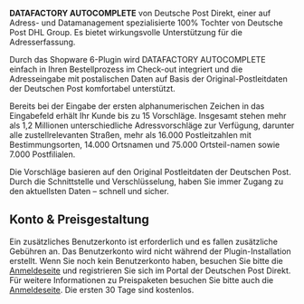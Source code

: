 **DATAFACTORY AUTOCOMPLETE** von Deutsche Post Direkt, einer auf Adress- und Datamanagement spezialisierte 100% Tochter von Deutsche Post DHL Group.
Es bietet wirkungsvolle Unterstützung für die Adresserfassung.

Durch das Shopware 6-Plugin wird DATAFACTORY AUTOCOMPLETE einfach in Ihren Bestellprozess im Check-out integriert und die Adresseingabe mit postalischen Daten auf Basis der Original-Postleitdaten der Deutschen Post komfortabel unterstützt.

Bereits bei der Eingabe der ersten alphanumerischen Zeichen in das Eingabefeld erhält Ihr Kunde bis zu 15 Vorschläge.
Insgesamt stehen mehr als 1,2 Millionen unterschiedliche Adressvorschläge zur Verfügung, darunter alle zustellrelevanten Straßen, mehr als 16.000 Postleitzahlen mit Bestimmungsorten, 14.000 Ortsnamen und 75.000 Ortsteil-namen sowie 7.000 Postfilialen.

Die Vorschläge basieren auf den Original Postleitdaten der Deutschen Post.
Durch die Schnittstelle und Verschlüsselung, haben Sie immer Zugang zu den aktuellsten Daten – schnell und sicher.

## Konto & Preisgestaltung

Ein zusätzliches Benutzerkonto ist erforderlich und es fallen zusätzliche Gebühren an.
Das Benutzerkonto wird nicht während der Plugin-Installation erstellt.
Wenn Sie noch kein Benutzerkonto haben, besuchen Sie bitte die [Anmeldeseite](www.postdirekt.de/autocomplete) und registrieren Sie sich im Portal der Deutschen Post Direkt.
Für weitere Informationen zu Preispaketen besuchen Sie bitte auch die [Anmeldeseite](www.postdirekt.de/autocomplete).
Die ersten 30 Tage sind kostenlos.
